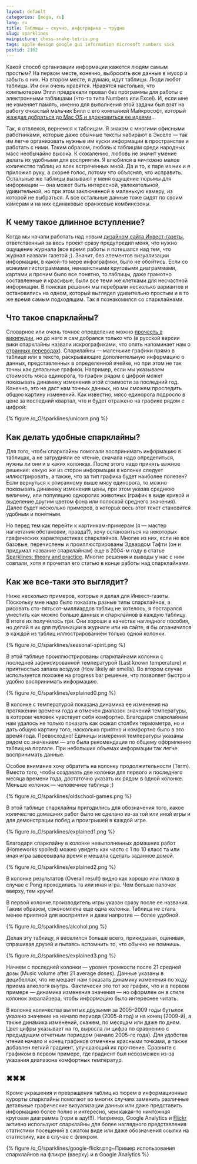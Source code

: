 ```yaml
---
layout: default
categories: [mega, ru]
lang: ru
title: Таблицы — скучно, инфографика — трудно
slug: sparklines
mainpicture: chess-snake-tetris.png
tags: apple design google gui information microsoft numbers sick 
postid: 2162
---
```



Какой способ организации информации кажется людям самым простым? На первом месте, конечно, выбросить все данные в мусор и забыть о них. На втором месте, я думаю, идут таблицы. Люди любят таблицы. Им они очень нравятся. Нравятся настолько, что компьютерам Эппл предрекали провал без программы для работы с электронными таблицами (что-то типа Numbers или Excel). И, если мне не изменяет память, именно для выполнения этой задачи был взят на работу очкастый мальчик Билл с его компанией Майкрософт, который <a href="/mega/ru/jolly-os/">жаждал добраться до Mac OS и вдохновиться ее идеями</a>… 

Так, я отвлекся, вернемся к таблицам. Я знаком с многими офисными работниками, которые даже обычные тексты набирают в Экселе — так им легче организовать нужные им куски информации в пространстве и работать с ними. Таким образом, любовь к таблицам среди народных масс необычайно высока. К сожалению, любовь не значит умение делать их удобными для восприятия. Я влюбился в ничтожно малое количество таблиц из всех встреченных мной. Да и то, к паре из них и я приложил руку, а скорее голос, потому что объяснял, что исправить. Остальные же таблицы вызывают у меня ощущение тюрьмы для информации — она может быть интересной, увлекательной, удивительной, но при этом заключенной в маленькую камеру, из которой не выбраться. А все остальные данные тоже сидят по своим камерам и на них одинаковые оранжевые комбинезоны.<!--more-->


## К чему такое длинное вступление?

Когда мы начали работать над новым <a href="/mega/ru/working-parts/">дизайном сайта Инвест-газеты</a>, ответственный за весь проект сразу предупредил меня, что нужно ощущение журнала (все время работы я потешался над тем, что журнал назвали газетой ;). Значит, без элементов визуализации информации, в какой-то мере инфографики, было не обойтись. Если со всякими гистограммами, ненавистными круговыми диаграммами, картами и прочим было все понятно, то таблицы, даже грамотно составленные и красивые, были все теми же клетками для несчастной информации. В поисках решения мы перебрали несколько вариантов и остановились на одном, который выглядел удивительно простым и в то же время самым подходящим. Так я познакомился со спарклайнами.


## Что такое спарклайны?

Словарное или очень точное определение можно <a href="http://en.wikipedia.org/wiki/Sparkline">прочесть в википедии</a>, но до него я сам добрался только что (в русской версии вики спарклайны назвали искрографиками, что опять напоминает нам о <a href="/mega/ru/what-translation-foo/">странных переводах</a>). Спарклайны — маленькие графики прямо в таблице или в тексте, раскрывающие дополнительную информацию о данных, представленных в определенной ячейке, но при этом не так точны как детальные графики. Например, если мы указываем стоимость мяса единорога, то график рядом с цифрой может показывать динамику изменения этой стоимости за последний год. Конечно, это не даст нам точных данных, но мы сможем проследить общую картину изменений. Как известно, мясо единорога подросло в цене за последний квартал, что и будет отражено на графике рядом с цифрой: 

{% figure /o_O/sparklines/unicorn.png %}




## Как делать удобные спарклайны?

Для того, чтобы спарклайны помогали воспринимать информацию в таблицах, а не затрудняли ее чтение, сначала надо определиться, нужны ли они и в каких колонках. После этого надо принять важное решение: какую же из сторон информации в колонке следует иллюстрировать, а также, что за тип графика будет наиболее полезен? Если вернуться к описанному выше мясу единорога, то можно показывать динамику изменения цены, при этом указав среднюю величину, или популяцию однорогих животных (график в виде кривой и выделение другим цветом фона или полоской среднего значения). Далее будет несколько примеров, в которых весь этот текст становится удобным и понятным.

Но перед тем как перейти  к картинкам-примерам (я — мастер нагнетания обстановки, правда?), хочу остановиться на некоторых графических характеристиках спарклайнов. Многие из них, если не все базовые, перечислены и проиллюстрированы Эдвардом Тафти (он и придумал название спарклайнам) еще в 2004-м году в статье <a href="http://www.edwardtufte.com/bboard/q-and-a-fetch-msg?msg_id=0001OR">Sparklines: theory and practice</a>. Многие решения и выводы у нас с ним совпали, хотя я прочитал его статью в конце работы над спарклайнами.


## Как же все-таки это выглядит?

Ниже несколько примеров, которые я делал для Инвест-газеты. Поскольку мне надо было показать разные типы спарклайнов, а рисовать сто-пятьсот-миллиардов таблиц не хотелось, я постарался уместить как можно больше данных и спарклайнов в каждую таблицу. В итоге их получилось три. Они хороши в качестве наглядного пособия, но делай я их для публикации в журнале или на сайте, я бы ограничился в каждой из таблиц иллюстрированием только одной колонки.



{% figure /o_O/sparklines/seasonal-spirit.png %}



В этой таблице проиллюстрированы спарклайнами колонки с последней зафиксированной температурой (Last known temperature) и приятностью запаха воздуха (How likely air smells). Во втором случае используется похожее на progress bar решение, что позволяет быстро и удобно воспринимать информацию. 



{% figure /o_O/sparklines/explained0.png %}



В колонке с температурой показана динамика ее изменения на протяжении времени года и отмечен диапазон значений температуры, в котором человек чувствует себя комфортно. Благодаря спарклайнам нам удалось не только показать как скакал столбик термометра, но и дать общую картину того, насколько приятно и комфортно было в это время года. Превосходно! Единицы измерения температуры указаны рядом со значением — это была рекомендация по общему оформлению таблиц на портале. При небольших объемах информации так легче воспринимать данные. 

Особое внимание хочу обратить на колонку продолжительности (Term). Вместо того, чтобы создавать две колонки для первого и последнего месяца времени года, достаточно указать их рядом в одной колонке. Меньше колонок — человечнее таблица ;)



{% figure /o_O/sparklines/oldschool-games.png %}



В этой таблице спарклайны пригодились для обозначения того, какое количество домашних работ было не сделано из-за той или иной игры и для демонстрации побед и проигрышей в каждой игре.



{% figure /o_O/sparklines/explained1.png %}



Благодаря спарклайну в колонке невыполненных домашних работ (Homeworks spoiled) можно увидеть как часто с 1 по 10 класс та или иная игра завоевывала время и мешала сделать заданное домой.



{% figure /o_O/sparklines/explained2.png %}



В колонке результатов (Overall result) видно как хорошо или плохо в случае с Pong проходилась та или иная игра. Чем больше палочек вверху, тем круче!

В первой колонке производитель игры указан сразу после ее названия. Таким образом, сэкономлена еще одна колонка. Таблица не стала менее приятной для восприятия и даже напротив — более удобной.



{% figure /o_O/sparklines/alcohol.png %}



Делая эту таблицу, я веселился больше всего, прикидывая, оценивая, спрашивая друзей и пытаясь вспомнить то, что обычно не помнишь. 



{% figure /o_O/sparklines/explained3.png %}



Начнем с последней колонки — уровня громкости после 21 средней дозы (Music volume after 21 average doses). Данные указаны в децибеллах, что не мешает нам показать динамику изменения по ходу приема алкологя внутрь. Фактически это тот же график, что и в первом примере — динамика изменения значения — но оформлен он в стиле колонок эквалайзера, чтобы информацию было интереснее читать.

В колонке количества выпитых друзьями за 2005–2009 годы бутылок указано значение на начало периода (2005-й год) и на конец (2009-й), а также динамика изменений, скажем, по месяцам или даже по дням. Цвет цифры указывает на то, выросла ли цифра по сравнению с предыдущим отчетным периодом (начало 2005-го года). Для удобства чтения начало и конец графиков отмечены красными точками, а также добавлен легкий градиент, улучшающий их прочтение. Сравните с графиком в первом примере, где градиент был невозможен из-за указания диапазона комфортных температур.


## ✖✖✖

Кроме украшения и превращения таблиц из тюрем в информационные курорты спарклайны помогают во многих случаях заменить различные детальные графические визуализации данных или даже представить информацию более полно и интересно, чем какая-то ничтожная круговая диаграмма (гори в аду!!!). Например, Google Analytics и <a href="http://www.flickr.com/photos/genn-org">Flickr</a> активно используют спарклайны для более наглядного представления статистики посещений в сжатом виде или даже обозначения ссылки на статистику, как в случае с фликром.



{% figure /o_O/sparklines/google-flickr.png~Пример использования спарклайнов на фликре (вверху) и в Google Analytics %}



